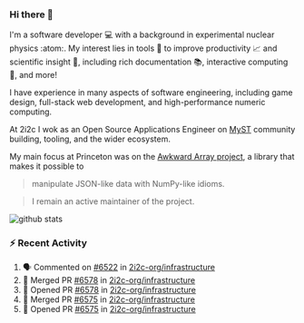 ### Hi there 👋 

I'm a software developer 💻 with a background in experimental nuclear physics :atom:. My interest lies in tools :wrench: to improve productivity :chart_with_upwards_trend: and scientific insight :telescope:, including rich documentation 📚, interactive computing 🧮, and more! 

I have experience in many aspects of software engineering, including game design, full-stack web development, and high-performance numeric computing. 

At 2i2c I wok as an Open Source Applications Engineer on [MyST](https://github.com/jupyter-book/mystmd) community building, tooling, and the wider ecosystem. 

My main focus at Princeton was on the [Awkward Array project](awkward-array.org/), a library that makes it possible to 
> manipulate JSON-like data with NumPy-like idioms.

> I remain an active maintainer of the project. 

![github stats](https://github-readme-stats.vercel.app/api?username=agoose77&show_icons=true&hide_rank=true&hide_title=true&bg_color=30,e76445,904e95&text_color=efe3ec&icon_color=efe3ec)
<!--
**agoose77/agoose77** is a ✨ _special_ ✨ repository because its `README.md` (this file) appears on your GitHub profile.

Here are some ideas to get you started:

- 🔭 I’m currently working on ...
- 🌱 I’m currently learning ...
- 👯 I’m looking to collaborate on ...
- 🤔 I’m looking for help with ...
- 💬 Ask me about ...
- 📫 How to reach me: ...
- 😄 Pronouns: ...
- ⚡ Fun fact: ...
-->

### :zap: Recent Activity

<!--START_SECTION:activity-->
1. 🗣 Commented on [#6522](https://github.com/2i2c-org/infrastructure/issues/6522#issuecomment-3197856940) in [2i2c-org/infrastructure](https://github.com/2i2c-org/infrastructure)
2. 🎉 Merged PR [#6578](https://github.com/2i2c-org/infrastructure/pull/6578) in [2i2c-org/infrastructure](https://github.com/2i2c-org/infrastructure)
3. 💪 Opened PR [#6578](https://github.com/2i2c-org/infrastructure/pull/6578) in [2i2c-org/infrastructure](https://github.com/2i2c-org/infrastructure)
4. 🎉 Merged PR [#6575](https://github.com/2i2c-org/infrastructure/pull/6575) in [2i2c-org/infrastructure](https://github.com/2i2c-org/infrastructure)
5. 💪 Opened PR [#6575](https://github.com/2i2c-org/infrastructure/pull/6575) in [2i2c-org/infrastructure](https://github.com/2i2c-org/infrastructure)
<!--END_SECTION:activity-->
